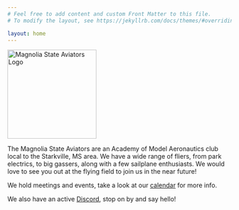 ```yaml
---
# Feel free to add content and custom Front Matter to this file.
# To modify the layout, see https://jekyllrb.com/docs/themes/#overriding-theme-defaults

layout: home
---
```

<div class="centered">
<img src="{{"/logo.png" | relative_url}}" alt="Magnolia State Aviators Logo" width="200"/>
</div>
  

The Magnolia State Aviators are an Academy of Model Aeronautics club local to the Starkville, MS area. We have a wide range of fliers, from park electrics, to big gassers, along with a few sailplane enthusiasts. We would love to see you out at the flying field to join us in the near future!

We hold meetings and events, take a look at our [calendar](/calendar) for more info.

We also have an active [Discord](https://discord.gg/W3d8xkCrnP), stop on by and say hello!